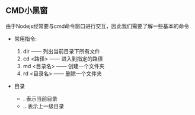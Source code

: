 ## CMD小黑窗
由于Nodejs经常要与cmd命令窗口进行交互，因此我们需要了解一些基本的命令

- 常用指令:
	1. dir —— 列出当前目录下所有文件
	2. cd <路径> —— 进入到指定的路径
	3. md <目录名> —— 创建一个文件夹
	4. rd <目录名> —— 删除一个文件夹

- 目录 
	- . 表示当前目录
	- .. 表示上一级目录